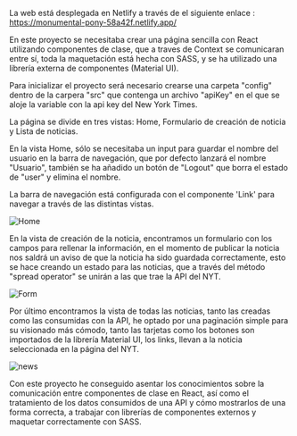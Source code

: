 La web está desplegada en Netlify a través de el siguiente enlace : https://monumental-pony-58a42f.netlify.app/

En este proyecto se necesitaba crear una página sencilla con React utilizando componentes de clase, que a traves de Context se comunicaran entre sí, toda la maquetación
está hecha con SASS, y se ha utilizado una librería externa de componentes (Material UI).

Para inicializar el proyecto será necesario crearse una carpeta "config" dentro de la carpera "src" que contenga un archivo "apiKey" en el que se aloje la variable con
la api key del New York Times.

La página se divide en tres vistas: Home, Formulario de creación de noticia y Lista de noticias.

En la vista Home, sólo se necesitaba un input para guardar el nombre del usuario en la barra de navegación, que por defecto lanzará el nombre "Usuario", también
se ha añadido un botón de "Logout" que borra el estado de "user" y elimina el nombre.

La barra de navegación está configurada con el componente 'Link' para navegar a través de las distintas vistas.


![Home](https://user-images.githubusercontent.com/103537170/192386273-49ce1b61-1188-4191-bbdb-6ca463fc6caf.png)


En la vista de creación de la noticia, encontramos un formulario con los campos para rellenar la información, en el momento de publicar la noticia nos saldrá un
aviso de que la noticia ha sido guardada correctamente, esto se hace creando un estado para las noticias, que a través del método "spread operator" se unirán a las
que trae la API del NYT.


![Form](https://user-images.githubusercontent.com/103537170/192386885-3e1e5f35-6866-462c-bc2c-1a9f66a35146.png)


Por último encontramos la vista de todas las noticias, tanto las creadas como las consumidas con la API, he optado por una paginación simple para su visionado más
cómodo, tanto las tarjetas como los botones son importados de la librería Material UI, los links, llevan a la noticia seleccionada en la página del NYT.


![news](https://user-images.githubusercontent.com/103537170/192387207-9328a37f-f1fb-44ef-8088-4ecc72a2beb0.png)


Con este proyecto he conseguido asentar los conocimientos sobre la comunicación entre componentes de clase en React, así como el tratamiento de los datos consumidos de
una API y cómo mostrarlos de una forma correcta, a trabajar con librerías de componentes externos y maquetar correctamente con SASS.
